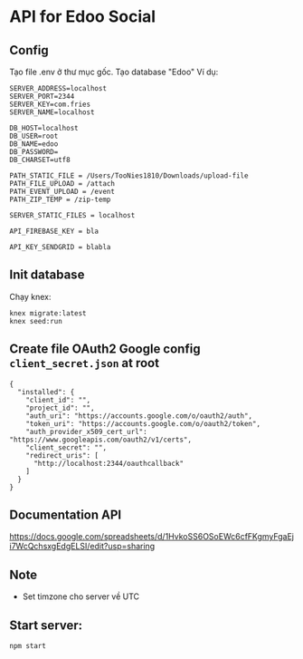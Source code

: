 # API for Edoo Social

## Config

Tạo file .env ở thư mục gốc.
Tạo database "Edoo"
 Ví dụ:

```
SERVER_ADDRESS=localhost
SERVER_PORT=2344
SERVER_KEY=com.fries
SERVER_NAME=localhost

DB_HOST=localhost
DB_USER=root
DB_NAME=edoo
DB_PASSWORD=
DB_CHARSET=utf8

PATH_STATIC_FILE = /Users/TooNies1810/Downloads/upload-file
PATH_FILE_UPLOAD = /attach
PATH_EVENT_UPLOAD = /event
PATH_ZIP_TEMP = /zip-temp

SERVER_STATIC_FILES = localhost

API_FIREBASE_KEY = bla

API_KEY_SENDGRID = blabla
```

## Init database

Chạy knex:
```
knex migrate:latest
knex seed:run
```

## Create file OAuth2 Google config `client_secret.json` at root
```
{
  "installed": {
    "client_id": "",
    "project_id": "",
    "auth_uri": "https://accounts.google.com/o/oauth2/auth",
    "token_uri": "https://accounts.google.com/o/oauth2/token",
    "auth_provider_x509_cert_url": "https://www.googleapis.com/oauth2/v1/certs",
    "client_secret": "",
    "redirect_uris": [
      "http://localhost:2344/oauthcallback"
    ]
  }
}
```

## Documentation API

https://docs.google.com/spreadsheets/d/1HvkoSS6OSoEWc6cfFKgmyFgaEji7WcQchsxgEdgELSI/edit?usp=sharing

## Note

- Set timzone cho server về UTC

## Start server:

```
npm start
```
